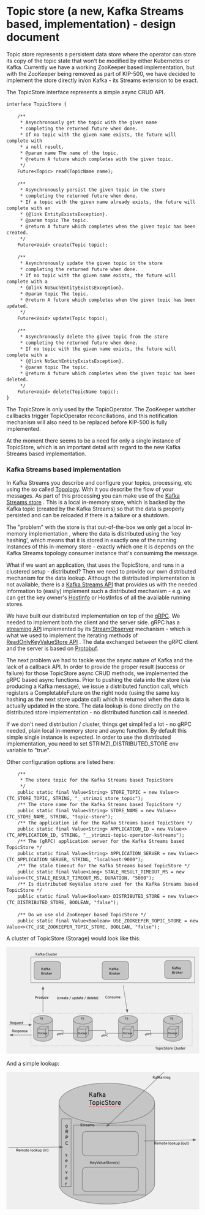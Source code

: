 # Topic store (a new, Kafka Streams based, implementation) - design document

Topic store represents a persistent data store where the operator can store its copy of the 
topic state that won't be modified by either Kubernetes or Kafka.
Currently we have a working ZooKeeper based implementation, but with the ZooKeeper being removed 
as part of KIP-500, we have decided to implement the store directly in/on Kafka - its Streams
extension to be exact.

The TopicStore interface represents a simple async CRUD API.

```
interface TopicStore {

    /**
     * Asynchronously get the topic with the given name
     * completing the returned future when done.
     * If no topic with the given name exists, the future will complete with
     * a null result.
     * @param name The name of the topic.
     * @return A future which completes with the given topic.
     */
    Future<Topic> read(TopicName name);

    /**
     * Asynchronously persist the given topic in the store
     * completing the returned future when done.
     * If a topic with the given name already exists, the future will complete with an
     * {@link EntityExistsException}.
     * @param topic The topic.
     * @return A future which completes when the given topic has been created.
     */
    Future<Void> create(Topic topic);

    /**
     * Asynchronously update the given topic in the store
     * completing the returned future when done.
     * If no topic with the given name exists, the future will complete with a
     * {@link NoSuchEntityExistsException}.
     * @param topic The topic.
     * @return A future which completes when the given topic has been updated.
     */
    Future<Void> update(Topic topic);

    /**
     * Asynchronously delete the given topic from the store
     * completing the returned future when done.
     * If no topic with the given name exists, the future will complete with a
     * {@link NoSuchEntityExistsException}.
     * @param topic The topic.
     * @return A future which completes when the given topic has been deleted.
     */
    Future<Void> delete(TopicName topic);
}
```

The TopicStore is only used by the TopicOperator. 
The ZooKeeper watcher callbacks trigger TopicOperator reconciliations, 
and this notification mechanism will also need to be replaced before KIP-500 is fully implemented.

At the moment there seems to be a need for only a single instance of TopicStore, which
is an important detail with regard to the new Kafka Streams based implementation.

### Kafka Streams based implementation

In Kafka Streams you describe and configure your topics, processing, etc using the so called [Topology](https://kafka.apache.org/27/javadoc/org/apache/kafka/streams/Topology.html).
With it you describe the flow of your messages. As part of this processing you can make use
of the [Kafka Streams store](https://kafka.apache.org/20/documentation/streams/developer-guide/interactive-queries.html) 
. This is a local in-memory store, which is backed by the Kafka topic (created by the Kafka Streams)
so that the data is properly persisted and can be reloaded if there is a failure or a shutdown.

The "problem" with the store is that out-of-the-box we only get a local in-memory implementation
, where the data is distributed using the 'key hashing', which means that it is stored in exactly 
one of the running instances of this in-memory store - exactly which one it is depends on the Kafka Streams topology consumer instance that's consumimg the message.

What if we want an application, that uses the TopicStore, and runs in a clustered setup - distributed?
Then we need to provide our own distributed mechanism for the data lookup. Although the distributed implementation 
is not available, there is a [Kafka Streams API](https://kafka.apache.org/27/javadoc/org/apache/kafka/streams/KafkaStreams.html) that provides us with the needed information to (easily) implement
such a distributed mechanism - e.g. we can get the key owner's [HostInfo](https://kafka.apache.org/27/javadoc/org/apache/kafka/streams/state/HostInfo.html)
or HostInfos of all the available running stores.

We have built our distributed implementation on top of the [gRPC](https://grpc.io/). We needed to implement
both the client and the server side. gRPC has a [streaming API](https://docs.oracle.com/javase/8/docs/api/java/util/stream/Stream.html) implemented 
by its [StreamObserver](https://grpc.github.io/grpc-java/javadoc/io/grpc/stub/StreamObserver.html) mechanism - which is what we used
to implement the iterating methods of [ReadOnlyKeyValueStore API](https://kafka.apache.org/27/javadoc/org/apache/kafka/streams/state/ReadOnlyKeyValueStore.html)
. The data exchanged between the gRPC client and the server is based on [Protobuf](https://developers.google.com/protocol-buffers).  

The next problem we had to tackle was the async nature of Kafka and the lack of a callback API.
In order to provide the proper result (success or failure) for those TopicStore async CRUD methods,
we implemented the gRPC based async functions. Prior to pushing the data into the store
(via producing a Kafka message), we issue a distributed function call, which registers a CompletableFuture
on the right node (using the same key hashing as the next store update call) which is returned when the data is actually updated in the store.
The data lookup is done directly on the distributed store implementation - no distributed function call is needed.

If we don't need distribution / cluster, things get simplifed a lot - no gRPC needed, plain local in-memory store and async function.
By default this simple single instance is expected. In order to use the distributed implementation,
you need to set STRIMZI_DISTRIBUTED_STORE env variable to "true".

Other configuration options are listed here:
```
    /**
     * The store topic for the Kafka Streams based TopicStore
     */
    public static final Value<String> STORE_TOPIC = new Value<>(TC_STORE_TOPIC, STRING, "__strimzi_store_topic");
    /** The store name for the Kafka Streams based TopicStore */
    public static final Value<String> STORE_NAME = new Value<>(TC_STORE_NAME, STRING, "topic-store");
    /** The application id for the Kafka Streams based TopicStore */
    public static final Value<String> APPLICATION_ID = new Value<>(TC_APPLICATION_ID, STRING, "__strimzi-topic-operator-kstreams");
    /** The (gRPC) application server for the Kafka Streams based TopicStore */
    public static final Value<String> APPLICATION_SERVER = new Value<>(TC_APPLICATION_SERVER, STRING, "localhost:9000");
    /** The stale timeout for the Kafka Streams based TopicStore */
    public static final Value<Long> STALE_RESULT_TIMEOUT_MS = new Value<>(TC_STALE_RESULT_TIMEOUT_MS, DURATION, "5000");
    /** Is distributed KeyValue store used for the Kafka Streams based TopicStore */
    public static final Value<Boolean> DISTRIBUTED_STORE = new Value<>(TC_DISTRIBUTED_STORE, BOOLEAN, "false");

    /** Do we use old ZooKeeper based TopicStore */
    public static final Value<Boolean> USE_ZOOKEEPER_TOPIC_STORE = new Value<>(TC_USE_ZOOKEEPER_TOPIC_STORE, BOOLEAN, "false");
```

A cluster of TopicStore (Storage) would look like this:

![Image of cluster](cluster.png)

And a simple lookup:

![Image of lookup](lookup.png)
